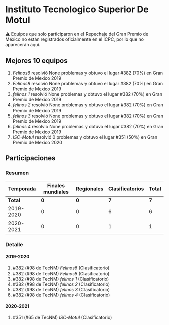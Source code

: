 # Instituto Tecnologico Superior De Motul

:warning: Equipos que solo participaron en el Repechaje del Gran Premio de México no están registrados oficialmente en el ICPC, por lo que no aparecerán aquí.

## Mejores 10 equipos

1. _Felinos6_ resolvió None problemas y obtuvo el lugar #382 (70%) en Gran Premio de Mexico 2019
1. _Felinos8_ resolvió None problemas y obtuvo el lugar #382 (70%) en Gran Premio de Mexico 2019
1. _felinos 1_ resolvió None problemas y obtuvo el lugar #382 (70%) en Gran Premio de Mexico 2019
1. _felinos 2_ resolvió None problemas y obtuvo el lugar #382 (70%) en Gran Premio de Mexico 2019
1. _felinos 3_ resolvió None problemas y obtuvo el lugar #382 (70%) en Gran Premio de Mexico 2019
1. _felinos 4_ resolvió None problemas y obtuvo el lugar #382 (70%) en Gran Premio de Mexico 2019
1. _ISC-Motul_ resolvió 0 problemas y obtuvo el lugar #351 (50%) en Gran Premio de Mexico 2020

## Participaciones

### Resumen

| Temporada | Finales mundiales | Regionales | Clasificatorios | Total |
| --- | --- | --- | --- | --- |
| **Total** | **0** | **0** | **7** | **7** |
| 2019-2020 | 0 | 0 | 6 | 6 |
| 2020-2021 | 0 | 0 | 1 | 1 |

### Detalle

#### 2019-2020

1. #382 (#98 de TecNM) _Felinos6_ (Clasificatorio)
1. #382 (#98 de TecNM) _Felinos8_ (Clasificatorio)
1. #382 (#98 de TecNM) _felinos 1_ (Clasificatorio)
1. #382 (#98 de TecNM) _felinos 2_ (Clasificatorio)
1. #382 (#98 de TecNM) _felinos 3_ (Clasificatorio)
1. #382 (#98 de TecNM) _felinos 4_ (Clasificatorio)

#### 2020-2021

1. #351 (#65 de TecNM) _ISC-Motul_ (Clasificatorio)





